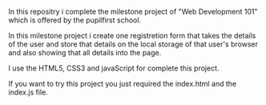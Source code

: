 In this repositry i complete the milestone project of "Web Development 101" which is offered by the pupilfirst school.

In this milestone project i create one registretion form that takes the details of the user and store that details on the local storage of that user's browser and also showing that all details into the page.

I use the HTML5, CSS3 and javaScript for complete this project.

If you want to try this project you just required the index.html and the index.js file. 
